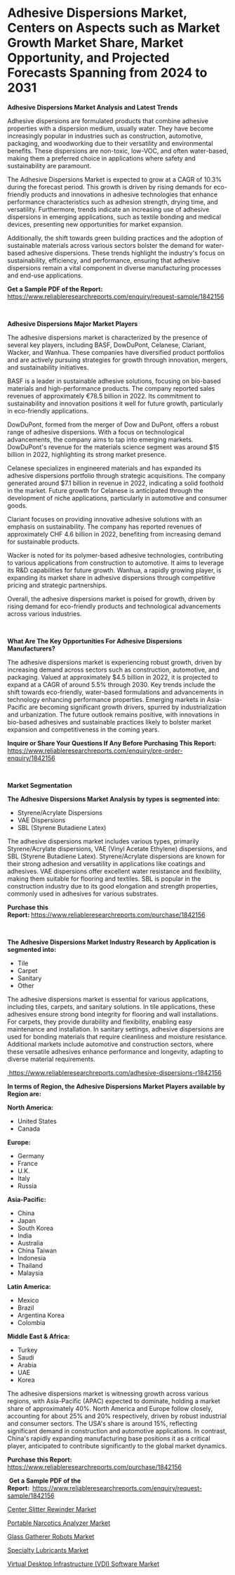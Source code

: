 <p><h1>Adhesive Dispersions Market, Centers on Aspects such as Market Growth Market Share, Market Opportunity, and Projected Forecasts Spanning from 2024 to 2031</h1></p><p><strong>Adhesive Dispersions Market Analysis and Latest Trends</strong></p>
<p><p>Adhesive dispersions are formulated products that combine adhesive properties with a dispersion medium, usually water. They have become increasingly popular in industries such as construction, automotive, packaging, and woodworking due to their versatility and environmental benefits. These dispersions are non-toxic, low-VOC, and often water-based, making them a preferred choice in applications where safety and sustainability are paramount.</p><p>The Adhesive Dispersions Market is expected to grow at a CAGR of 10.3% during the forecast period. This growth is driven by rising demands for eco-friendly products and innovations in adhesive technologies that enhance performance characteristics such as adhesion strength, drying time, and versatility. Furthermore, trends indicate an increasing use of adhesive dispersions in emerging applications, such as textile bonding and medical devices, presenting new opportunities for market expansion.</p><p>Additionally, the shift towards green building practices and the adoption of sustainable materials across various sectors bolster the demand for water-based adhesive dispersions. These trends highlight the industry's focus on sustainability, efficiency, and performance, ensuring that adhesive dispersions remain a vital component in diverse manufacturing processes and end-use applications.</p></p>
<p><strong>Get a Sample PDF of the Report:&nbsp;</strong> <a href="https://www.reliableresearchreports.com/enquiry/request-sample/1842156?utm_campaign=36&utm_medium=2&utm_source=Github&utm_content=ia&utm_term=16102024&utm_id=adhesive-dispersions">https://www.reliableresearchreports.com/enquiry/request-sample/1842156</a></p>
<p>&nbsp;</p>
<p><strong>Adhesive Dispersions Major Market Players</strong></p>
<p><p>The adhesive dispersions market is characterized by the presence of several key players, including BASF, DowDuPont, Celanese, Clariant, Wacker, and Wanhua. These companies have diversified product portfolios and are actively pursuing strategies for growth through innovation, mergers, and sustainability initiatives.</p><p>BASF is a leader in sustainable adhesive solutions, focusing on bio-based materials and high-performance products. The company reported sales revenues of approximately €78.5 billion in 2022. Its commitment to sustainability and innovation positions it well for future growth, particularly in eco-friendly applications.</p><p>DowDuPont, formed from the merger of Dow and DuPont, offers a robust range of adhesive dispersions. With a focus on technological advancements, the company aims to tap into emerging markets. DowDuPont's revenue for the materials science segment was around $15 billion in 2022, highlighting its strong market presence.</p><p>Celanese specializes in engineered materials and has expanded its adhesive dispersions portfolio through strategic acquisitions. The company generated around $7.1 billion in revenue in 2022, indicating a solid foothold in the market. Future growth for Celanese is anticipated through the development of niche applications, particularly in automotive and consumer goods.</p><p>Clariant focuses on providing innovative adhesive solutions with an emphasis on sustainability. The company has reported revenues of approximately CHF 4.6 billion in 2022, benefiting from increasing demand for sustainable products. </p><p>Wacker is noted for its polymer-based adhesive technologies, contributing to various applications from construction to automotive. It aims to leverage its R&D capabilities for future growth. Wanhua, a rapidly growing player, is expanding its market share in adhesive dispersions through competitive pricing and strategic partnerships.</p><p>Overall, the adhesive dispersions market is poised for growth, driven by rising demand for eco-friendly products and technological advancements across various industries.</p></p>
<p>&nbsp;</p>
<p><strong>What Are The Key Opportunities For Adhesive Dispersions Manufacturers?</strong></p>
<p><p>The adhesive dispersions market is experiencing robust growth, driven by increasing demand across sectors such as construction, automotive, and packaging. Valued at approximately $4.5 billion in 2022, it is projected to expand at a CAGR of around 5.5% through 2030. Key trends include the shift towards eco-friendly, water-based formulations and advancements in technology enhancing performance properties. Emerging markets in Asia-Pacific are becoming significant growth drivers, spurred by industrialization and urbanization. The future outlook remains positive, with innovations in bio-based adhesives and sustainable practices likely to bolster market expansion and competitiveness in the coming years.</p></p>
<p><strong>Inquire or Share Your Questions If Any Before Purchasing This Report:</strong> <a href="https://www.reliableresearchreports.com/enquiry/pre-order-enquiry/1842156?utm_campaign=36&utm_medium=2&utm_source=Github&utm_content=ia&utm_term=16102024&utm_id=adhesive-dispersions">https://www.reliableresearchreports.com/enquiry/pre-order-enquiry/1842156</a></p>
<p>&nbsp;</p>
<p><strong>Market Segmentation</strong></p>
<p><strong>The Adhesive Dispersions Market Analysis by types is segmented into:</strong></p>
<p><ul><li>Styrene/Acrylate Dispersions</li><li>VAE Dispersions</li><li>SBL (Styrene Butadiene Latex)</li></ul></p>
<p><p>The adhesive dispersions market includes various types, primarily Styrene/Acrylate dispersions, VAE (Vinyl Acetate Ethylene) dispersions, and SBL (Styrene Butadiene Latex). Styrene/Acrylate dispersions are known for their strong adhesion and versatility in applications like coatings and adhesives. VAE dispersions offer excellent water resistance and flexibility, making them suitable for flooring and textiles. SBL is popular in the construction industry due to its good elongation and strength properties, commonly used in adhesives for various substrates.</p></p>
<p><strong>Purchase this Report:&nbsp;</strong><a href="https://www.reliableresearchreports.com/purchase/1842156?utm_campaign=36&utm_medium=2&utm_source=Github&utm_content=ia&utm_term=16102024&utm_id=adhesive-dispersions">https://www.reliableresearchreports.com/purchase/1842156</a></p>
<p>&nbsp;</p>
<p><strong>The Adhesive Dispersions Market Industry Research by Application is segmented into:</strong></p>
<p><ul><li>Tile</li><li>Carpet</li><li>Sanitary</li><li>Other</li></ul></p>
<p><p>The adhesive dispersions market is essential for various applications, including tiles, carpets, and sanitary solutions. In tile applications, these adhesives ensure strong bond integrity for flooring and wall installations. For carpets, they provide durability and flexibility, enabling easy maintenance and installation. In sanitary settings, adhesive dispersions are used for bonding materials that require cleanliness and moisture resistance. Additional markets include automotive and construction sectors, where these versatile adhesives enhance performance and longevity, adapting to diverse material requirements.</p></p>
<p><a href="https://www.reliableresearchreports.com/adhesive-dispersions-r1842156?utm_campaign=36&utm_medium=2&utm_source=Github&utm_content=ia&utm_term=16102024&utm_id=adhesive-dispersions">&nbsp;https://www.reliableresearchreports.com/adhesive-dispersions-r1842156</a></p>
<p><strong>In terms of Region, the Adhesive Dispersions Market Players available by Region are:</strong></p>
<p>
    <p> <strong> North America: </strong>
        <ul>
            <li>United States</li>
            <li>Canada</li>
        </ul>
        </p> 
    <p> <strong> Europe: </strong>
        <ul>
            <li>Germany</li>
            <li>France</li>
            <li>U.K.</li>
            <li>Italy</li>
            <li>Russia</li>
        </ul>
        </p> 
    <p> <strong> Asia-Pacific: </strong>
        <ul>
            <li>China</li>
            <li>Japan</li>
            <li>South Korea</li>
            <li>India</li>
            <li>Australia</li>
            <li>China Taiwan</li>
            <li>Indonesia</li>
            <li>Thailand</li>
            <li>Malaysia</li>
        </ul>
        </p> 
    <p> <strong> Latin America: </strong>
        <ul>
            <li>Mexico</li>
            <li>Brazil</li>
            <li>Argentina Korea</li>
            <li>Colombia</li>
        </ul>
        </p> 
    <p> <strong> Middle East & Africa: </strong>
        <ul>
            <li>Turkey</li>
            <li>Saudi</li>
            <li>Arabia</li>
            <li>UAE</li>
            <li>Korea</li>
        </ul>
    </p>
    </p>
<p><p>The adhesive dispersions market is witnessing growth across various regions, with Asia-Pacific (APAC) expected to dominate, holding a market share of approximately 40%. North America and Europe follow closely, accounting for about 25% and 20% respectively, driven by robust industrial and consumer sectors. The USA's share is around 15%, reflecting significant demand in construction and automotive applications. In contrast, China's rapidly expanding manufacturing base positions it as a critical player, anticipated to contribute significantly to the global market dynamics.</p></p>
<p><strong>Purchase this Report: </strong><a href="https://www.reliableresearchreports.com/purchase/1842156?utm_campaign=36&utm_medium=2&utm_source=Github&utm_content=ia&utm_term=16102024&utm_id=adhesive-dispersions">https://www.reliableresearchreports.com/purchase/1842156</a></p>
<p>&nbsp;<strong>Get a Sample PDF of the Report:&nbsp;&nbsp;</strong><a href="https://www.reliableresearchreports.com/enquiry/request-sample/1842156?utm_campaign=36&utm_medium=2&utm_source=Github&utm_content=ia&utm_term=16102024&utm_id=adhesive-dispersions">https://www.reliableresearchreports.com/enquiry/request-sample/1842156</a></p>
<p><strong></strong></p>
<p><p><a href="https://issuu.com/reportprime-2/docs/center-slitter-rewinder-market-size_b72be2be8e0758?utm_campaign=36&utm_medium=2&utm_source=Github&utm_content=ia&utm_term=16102024&utm_id=adhesive-dispersions">Center Slitter Rewinder Market</a></p><p><a href="https://issuu.com/reportprime-2/docs/portable-narcotics-analyzer-market-_b8df7c18bb1baa?utm_campaign=36&utm_medium=2&utm_source=Github&utm_content=ia&utm_term=16102024&utm_id=adhesive-dispersions">Portable Narcotics Analyzer Market</a></p><p><a href="https://github.com/AngelaWalsh696/Market-Research-Report-List-1/blob/main/glass-gatherer-robots-market.md?utm_campaign=36&utm_medium=2&utm_source=Github&utm_content=ia&utm_term=16102024&utm_id=adhesive-dispersions">Glass Gatherer Robots Market</a></p><p><a href="https://www.linkedin.com/pulse/specialty-lubricants-market-opportunities-emerging-cup6c?utm_campaign=36&utm_medium=2&utm_source=Github&utm_content=ia&utm_term=16102024&utm_id=adhesive-dispersions">Specialty Lubricants Market</a></p><p><a href="https://github.com/SanjidaKhan901/Market-Research-Report-List-1/blob/main/virtual-desktop-infrastructure-vdi-software-market.md?utm_campaign=36&utm_medium=2&utm_source=Github&utm_content=ia&utm_term=16102024&utm_id=adhesive-dispersions">Virtual Desktop Infrastructure (VDI) Software Market</a></p></p>